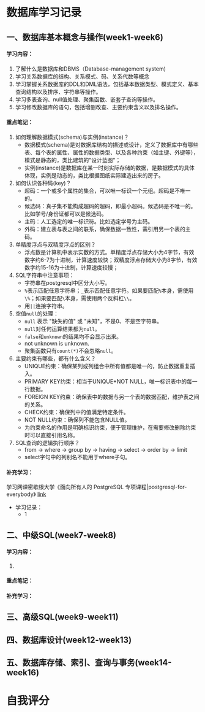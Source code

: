 # 数据库学习记录
## 一、数据库基本概念与操作(week1-week6)
#### 学习内容：
1. 了解什么是数据库和DBMS（Database-management system)
2. 学习关系数据库的结构、关系模式、码、关系代数等概念
3. 学习掌握关系数据库的DDL和DML语法，包括基本数据类型、模式定义、基本查询结构以及排序、字符串等操作。
4. 学习多表查询、null值处理、聚集函数、嵌套子查询等操作。
5. 学习修改数据库的语句，包括增删改查、主要约束含义以及排名操作。

#### 重点笔记：
1. 如何理解数据模式(schema)与实例(instance)？
   * 数据模式(schema)是对数据库结构的描述或设计，定义了数据库中有哪些表、每个表的属性、属性的数据类型、以及各种约束（如主键、外键等），模式是静态的，类比建筑的"设计蓝图"；
   * 实例(instance)是数据库在某一时刻实际存储的数据，是数据模式的具体体现，实例是动态的，类比根据图纸实际建造出来的房子。
2. 如何认识各种码(key)？
   * 超码：一个或多个属性的集合，可以唯一标识一个元组。超码是不唯一的。
   * 候选码：真子集不能构成超码的超码，即最小超码。候选码是不唯一的。比如学号/身份证都可以是候选码。
   * 主码：人工选定的唯一标识符。比如选定学号为主码。
   * 外码：建立表与表之间的联系，确保数据一致性，需引用另一个表的主码。
3. 单精度浮点与双精度浮点的区别？
   * 浮点数是计算机中表示实数的方式。单精度浮点存储大小为4字节，有效数字约6-7为十进制，计算速度较快；双精度浮点存储大小为8字节，有效数字约15-16为十进制，计算速度较慢；
4. SQL字符串中注意事项：
   * 字符串在postgresql中区分大小写。
   * `%`表示匹配任意字符串；`_`表示匹配任意字符。如果要匹配`%`本身，需使用`\%`；如果要匹配`\`本身，需使用两个反斜杠`\\`。
   * 用`||`连接字符串。
5. 空值`null`的处理：
   * `null` 表示 "缺失的值" 或 "未知"，不是0、不是空字符串。
   * `null`对任何运算结果都为`null`。
   * `false`和`unknown`的结果均不会显示出来。
   * not unknown is unknown.
   * 聚集函数只有`count(*)`不会忽略`null`。
6. 主要约束有哪些，都有什么含义？
   * UNIQUE约束：确保某列或列组合中所有值都是唯一的，防止数据重复插入。
   * PRIMARY KEY约束：相当于UNIQUE+NOT NULL，唯一标识表中的每一行数据。
   * FOREIGN KEY约束：确保表中的数据与另一个表的数据匹配，维护表之间的关系。
   * CHECK约束：确保列中的值满足特定条件。
   * NOT NULL约束：确保列不能包含NULL值。
   * 为约束命名的作用是明确标识约束，便于管理维护，在需要修改删除约束时可以直接引用名称。
7. SQL查询的逻辑执行顺序？
   * from -> where -> group by -> having -> select -> order by -> limit
   * select字句中的列别名不能用于where子句。
 
#### 补充学习：
学习网课密歇根大学《面向所有人的 PostgreSQL 专项课程|postgresql-for-everybody》
[link](https://www.coursera.org/specializations/postgresql-for-everybody#courses) 

  * 学习记录：
    * 1


## 二、中级SQL(week7-week8)
#### 学习内容：
1. 

#### 重点笔记：

#### 补充学习：

## 三、高级SQL(week9-week11)

## 四、数据库设计(week12-week13)

## 五、数据库存储、索引、查询与事务(week14-week16)

# 自我评分

